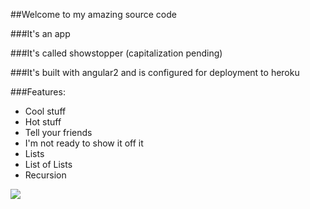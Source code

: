 ##Welcome to my amazing source code

###It's an app

###It's called showstopper (capitalization pending)

###It's built with angular2 and is configured for deployment to heroku

###Features:
- Cool stuff
- Hot stuff
- Tell your friends
- I'm not ready to show it off it
- Lists
- List of Lists
- Recursion

<img src="http://i.imgur.com/8flcI14.gif">

